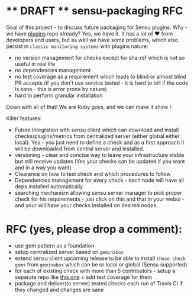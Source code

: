 ** DRAFT ** sensu-packaging RFC
=========

Goal of this project - to discuss future packaging for Sensu plugins.
Why - we have [plugins](https://github.com/sensu/sensu-community-plugins) repo already? Yes, we have it. It has a lot of :heart: from developers and users, but as well we have some problems, which also persist in `classic monitoring systems` with plugins nature:

* no version management for checks except for sha-ref which is not so useful in real life
* no dependencies management
* no test coverage as a requirement which leads to blind or almost blind PR accepts (if you don't use service tested - it is hard to tell if the code is sane - this is error prone by nature)
* hard to perform granular installation

Down with all of that! We are Ruby guys, and we can make it shine !

Killer features:

* Future integration with sensu client which can download and install checks/plugins/metrics from centralized server (either global either local). Yes - you just need to define a check and as a first approach it will be downloaded from central server and installed.
* versioning - clear and concise way to leave your infrastructure stable but still receive updates (Yes your checks can be updated if you want and in a way you want)
* Clearance on how to test check and which procedures to follow
* Dependencies management for every check - each node will have all deps installed automatically.
* searching mechanism allowing sensu server manager to pick proper check for his requirements - just click on this and that in your webui - and your will have your checks installed on desired nodes.

# RFC (yes, please drop a comment):

* use gem pattern as a foundation
* setup centralized server based on `geminabox`
* extend sensu client upcoming release to be able to install `those check gems` from `geminabox` which can be or local or global (Sensu supported)
* for each of existing check with more than 5 contributors - setup a separate repo like [this one](https://github.com/kalabiyau/sensu-poc) + add test coverage for them
* package and deliver(to server) tested checks each run of Travis CI if they changed and changes are sane

